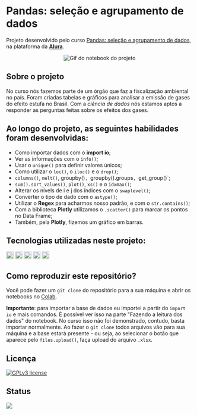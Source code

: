 # Pandas: seleção e agrupamento de dados

Projeto desenvolvido pelo curso [Pandas: seleção e agrupamento de dados](https://cursos.alura.com.br/course/pandas-selecao-agrupamento-dados), na plataforma da **[Alura](https://www.alura.com.br/)**.

<div align='center' style='display: inline_block'><img src="https://i.imgur.com/ovD33Yo.gif" alt="Gif do notebook do projeto"></div>

## Sobre o projeto
No curso nós fazemos parte de um órgão que faz a fiscalização ambiental no país. Foram criadas tabelas e gráficos para analisar a emissão de gases do efeito estufa no Brasil. Com a *ciência de dados* nós estamos aptos a responder as perguntas feitas sobre os efeitos dos gases.

## Ao longo do projeto, as seguintes habilidades foram desenvolvidas:
- Como importar dados com o **import io**;
- Ver as informações com o `info()`;
- Usar o `unique()` para definir valores únicos;
- Como utilizar o `loc()`, o `iloc()` e o `drop()`;
- `columns()`, `melt()`, groupby()`, `groupby().groups`, `get_group()`;
- `sum().sort_values()`, `plot()`, `xs()` e o `idxmax()`;
- Alterar os nívels de i e j dos índices com o `swaplevel()`;
- Converter o tipo de dado com o `astype()`;
- Utilizar o **Regex** para acharmos nosso padrão, e com o `str.contains()`;
- Com a biblioteca **Plotly** utilizamos o `.scatter()` para marcar os pontos no Data Frame;
- Também, pela **Plotly**, fizemos um gráfico em barras.

## Tecnologias utilizadas neste projeto:
<img height="20" src="https://img.shields.io/badge/Jupyter_Notebook-orange"> <img height="20" src="https://img.shields.io/badge/Google_Colaboratory-darkorange"> <img height="20" src="https://img.shields.io/badge/Python-yellow"> <img height="20" src="https://img.shields.io/badge/Pandas-turquoise"> <img height="20" src="https://img.shields.io/badge/Plotly-black">

## Como reproduzir este repositório?
Você pode fazer um `git clone` do repositório para a sua máquina e abrir os notebooks no [Colab](https://colab.research.google.com/).

**Importante**: para importar a base de dados eu importei a partir do `import io` e mais comandos. É possível ver isso na parte "Fazendo a leitura dos dados" do notebook. No curso isso não foi demonstrado, contudo, basta importar normalmente. Ao fazer o `git clone` todos arquivos vão para sua máquina e a base estará presente - ou seja, ao selecionar o botão que aparece pelo `files.upload()`, faça upload do arquivo `.xlsx`.

## Licença
[![GPLv3 license](https://img.shields.io/badge/License-GPLv3-blue.svg)](http://perso.crans.org/besson/LICENSE.html)

## Status
<img src="https://img.shields.io/badge/Status-Finalizado-brightgreen">

